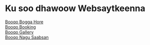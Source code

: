 # Ku soo dhawoow Websaytkeenna

[Booqo Bogga Hore](index.html)  
[Booqo Booking](booking.html)  
[Booqo Gallery](gallery.html)  
[Booqo Nagu Saabsan](about.html)
